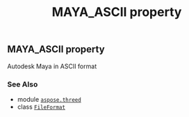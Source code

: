 ﻿---
title: MAYA_ASCII property
second_title: Aspose.3D for Python via .NET API References
description: 
type: docs
weight: 330
url: /python-net/aspose.threed/fileformat/maya_ascii/
is_root: false
---

## MAYA_ASCII property


Autodesk Maya in ASCII format

### See Also
* module [`aspose.threed`](../../)
* class [`FileFormat`](/3d/python-net/aspose.threed/fileformat)
